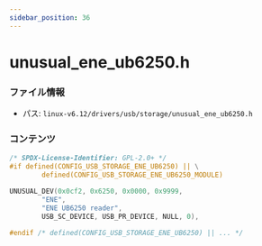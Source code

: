 ```yaml
---
sidebar_position: 36
---
```

# unusual_ene_ub6250.h

### ファイル情報

- パス: `linux-v6.12/drivers/usb/storage/unusual_ene_ub6250.h`

### コンテンツ

```h
/* SPDX-License-Identifier: GPL-2.0+ */
#if defined(CONFIG_USB_STORAGE_ENE_UB6250) || \
		defined(CONFIG_USB_STORAGE_ENE_UB6250_MODULE)

UNUSUAL_DEV(0x0cf2, 0x6250, 0x0000, 0x9999,
		"ENE",
		"ENE UB6250 reader",
		USB_SC_DEVICE, USB_PR_DEVICE, NULL, 0),

#endif /* defined(CONFIG_USB_STORAGE_ENE_UB6250) || ... */

```
